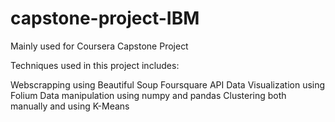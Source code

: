 # capstone-project-IBM
Mainly used for Coursera Capstone Project

Techniques used in this project includes:

Webscrapping using Beautiful Soup
Foursquare API
Data Visualization using Folium
Data manipulation using numpy and pandas
Clustering both manually and using K-Means
